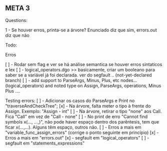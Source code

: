 ## META 3

Questions:

1 - Se houver erros, printa-se a árvore? Enunciado diz que sim, errors.out diz que não

Todo:

Erros

[ ] - Rodar sem flag e ver se há análise semantica se houver erros sintaticos e lex
[ ] - logical_operators.dgo >> basicamente, criar um booleano para saber se a variável já foi declarada. ver do segfault ..   (not-yet-declared branch)
[ ] - add support to ParseArgs, Minus, Plus, etc nodes... (logical_operators) and noted type on Assign, ParseArgs, operations, Minus Plus ....

Testing errors:
[ ] - Adicionar os casos do ParseArgs e Print no "traverseAndCheckTree";
[x] - Na árvore, falta meter o tipo à frente do Assign. Exemplo: "Assign - int"
[ ] - Na árvore, retirar o tipo "none" aos Call. Fica "Call" em vez de "Call - none"
[ ] - No print de erro "Cannot find symbols x(..., ...,)", não pode haver espaço dentro dos parêntesis, tem que ficar x(...,...). Alguns têm espaço, outros não.
[ ] - Erros a mais em "variable_func_assign_errors" (corrige o ponto seguinte em princípio)
[x] - Erros a mais em "errors.out"
[x] - segfault em "logical_operators"
[ ] - segfault em "statements_expressions"
